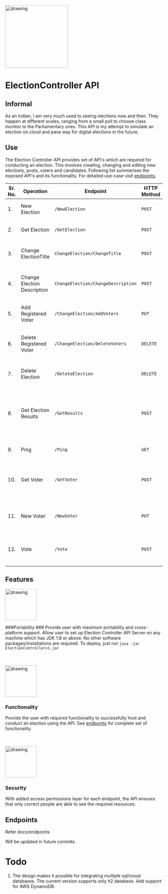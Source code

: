 <img src="https://image.flaticon.com/icons/png/512/95/95375.png" alt="drawing" width="200"/>

# ElectionController API #

## Informal ##
As an Indian, I am very much used to seeing elections
now and then. They happen at different scales, ranging
from a small poll to choose class monitor to the
Parliamentary ones. This API is my attempt to simulate
an election on cloud and pave way for digital elections
in the future.


## Use ##
The Election Controller API provides set of API's which are required for conducting an
election. This involves creating, changing and editing new elections, posts, voters and candidates.
Following list summarises the exposed API's and its functionality. For detailed use-case visit [endpoints](https://github.com/0110G/ElectionController/blob/master/docs/endpoints.md).

| **Sr. No.** | **Operation**  | **Endpoint** | **HTTP Method** | **Description** |
|---|---|---|---|---|
|1.|New Election| ```/NewElection```| ```POST``` | Lets user create a new election.|
|2.|Get Election| ```/GetElection```|```POST```|Lets user see an existing election.|
|3.|Change ElectionTitle| ```ChangeElection/ChangeTitle```|```POST```|Lets user change title of an existing election.|
|4.|Change Election Description|```ChangeElection/ChangeDescription```|```POST```|Lets user change description of an existing election|
|5.|Add Registered Voter|```/ChangeElection/AddVoters```|```PUT```|Lets user add new voters to an existing election.|
|6.|Delete Registered Voter|```/ChangeElection/DeleteVoters```|```DELETE```|Lets user delete voters from an existing election.|
|7.|Delete Election|```/DeleteElection```|```DELETE```|Lets user delete an existing election.|
|8.|Get Election Results|```/GetResults```|```POST```|Lets user see the rankings and secured votes of each candidate for each post in an existing election.|
|9.|Ping|```/Ping```|```GET```|Lets user check server status|
|10.|Get Voter|```/GetVoter```|```POST```|Lets user authenticate an existing voter with his/her credentials.|
|11.|New Voter|```/NewVoter```|```PUT```|Lets a user create a new voter with the corresponding details.|
|12.|Vote | ```/Vote``` | ```POST``` | Lets user cast his/her vote to a candidate for a given post.

## Features ##

<img src="https://cdn2.iconfinder.com/data/icons/leto-blue-gdpr/64/gdpr_data_portability-512.png" alt="drawing" width="100"/>

###Portability ###
Provide user with maximum portability and cross-platform support. Allow user to set up Election Controller API Server on any machine which 
 has JDK 1.8 or above. No other software packages/installations are required. To deploy, just run ```java -jar ElectionControllerv1.jar```
<br><br><br>

<img src="https://www.pngkey.com/png/full/274-2742417_half-life-logo-png-transparent-lambda-half-life.png" alt="drawing" width="100"/>

### Functionality ###
Provide the user with required functionality to successfully host and conduct an election using the API. 
  See [endpoints](https://github.com/0110G/ElectionController/blob/master/docs/endpoints.md) for complete set
   of functionality.
<br><br><br>

<img src="https://www.pngkey.com/png/full/203-2036982_security-icon-transparent-background-security-icon.png" alt="drawing" width="100"/>

### Security ### 
With added access permissions layer for each endpoint, the API ensures that only correct people are able to see the required 
resources.

## Endpoints ##
Refer docs/endpoints




Will be updated in future commits.

# Todo #
1. The design makes it possible for integrating 
    multiple sql/nosql databases. The current version
   supports only h2 database. Add support for AWS DynamoDB.
